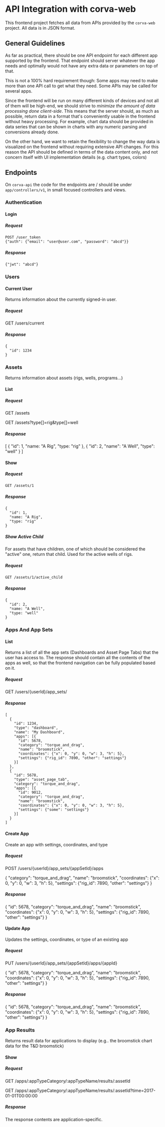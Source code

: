 # API Integration with corva-web

This frontend project fetches all data from APIs provided by the `corva-web` project. All data is in JSON format.

## General Guidelines

As far as practical, there should be one API endpoint for each different app supported by the frontend. That endpoint should server whatever the app needs and optimally would not have any extra data or parameters on top of that.

This is not a 100% hard requirement though: Some apps may need to make more than one API call to get what they need. Some APIs may be called for several apps.

Since the frontend will be run on many different kinds of devices and not all of them will be high-end, we should strive to *minimize the amount of data processing done client-side*. This means that the server should, as much as possible, return data in a format that's conveniently usable in the frontend without heavy processing. For example, chart data should be provided in data series that can be shown in charts with any numeric parsing and conversions already done. 

On the other hand, we want to retain the flexibility to change the way data is visualized on the frontend without requiring extensive API changes. For this reason the API should be defined in terms of the data content only, and not concern itself with UI implementation details (e.g. chart types, colors)

## Endpoints

On `corva-api` the code for the endpoints are / should be under `app/controllers/v1`, in small focused controllers and views.

### Authentication

#### Login

##### Request

    POST /user_token
    {"auth": {"email": "user@user.com", "password": "abcd"}}

##### Response

    {"jwt": "abcd"}

### Users

#### Current User

Returns information about the currently signed-in user.

##### Request

   GET /users/current

##### Response

    {
      "id": 1234
    }

### Assets

Returns information about assets (rigs, wells, programs...)

#### List

##### Request

   GET /assets

   GET /assets?type[]=rig&type[]=well

##### Response

   [
     {
       "id": 1,
       "name: "A Rig",
       "type: "rig"
     },
     {
       "id": 2,
       "name": "A Well",
       "type": "well"
     }
   ]

#### Show

##### Request

    GET /assets/1

##### Response

    {
      "id": 1,
      "name: "A Rig",
      "type: "rig"
    }

##### Show Active Child

For assets that have children, one of which should be considered the "active" one, return
that child. Used for the active wells of rigs.

##### Request

    GET /assets/1/active_child

##### Response

    {
      "id": 2,
      "name: "A Well",
      "type: "well"
    }

### Apps And App Sets

#### List

Returns a list of all the app sets (Dashboards and Asset Page Tabs) that the user has access to.
The response should contain all the contents of the apps as well, so that the frontend
navigation can be fully populated based on it.

##### Request

   GET /users/{userId}/app_sets/

##### Response

    [
      {
        "id": 1234,
        "type": "dashboard",
        "name": "My Dashboard",
        "apps": [{
          "id": 5678,
          "category": "torque_and_drag",
          "name": "broomstick",
          "coordinates": {"x": 0, "y": 0, "w": 3, "h": 5},
          "settings": {"rig_id": 7890, "other": "settings"}
        }]
      },
      {
        "id": 5678,
        "type": "asset_page_tab",
        "category": "torque_and_drag",
        "apps": [{
          "id": 9012,
          "category": "torque_and_drag",
          "name": "broomstick",
          "coordinates": {"x": 0, "y": 0, "w": 3, "h": 5},
          "settings": {"some": "settings"}
        }]
      }
    ]

#### Create App

Create an app with settings, coordinates, and type

##### Request

   POST /users/{userId}/app_sets/{appSetId}/apps

   {
     "category": "torque_and_drag",
     "name": "broomstick",
     "coordinates": {"x": 0, "y": 0, "w": 3, "h": 5},
     "settings": {"rig_id": 7890, "other": "settings"}
   }

##### Response

   {
     "id": 5678,
     "category": "torque_and_drag",
     "name": "broomstick",
     "coordinates": {"x": 0, "y": 0, "w": 3, "h": 5},
     "settings": {"rig_id": 7890, "other": "settings"}
   }

#### Update App

Updates the settings, coordinates, or type of an existing app

##### Request

   PUT /users/{userId}/app_sets/{appSetId}/apps/{appId}

   {
     "id": 5678,
     "category": "torque_and_drag",
     "name": "broomstick",
     "coordinates": {"x": 0, "y": 0, "w": 3, "h": 5},
     "settings": {"rig_id": 7890, "other": "settings"}
   }

##### Response

   {
     "id": 5678,
     "category": "torque_and_drag",
     "name": "broomstick",
     "coordinates": {"x": 0, "y": 0, "w": 3, "h": 5},
     "settings": {"rig_id": 7890, "other": "settings"}
   }


### App Results

Returns result data for applications to display (e.g.. the broomstick chart data for the T&D broomstick)

#### Show

##### Request

   GET /apps/:appTypeCategory/:appTypeName/results/:assetId

   GET /apps/:appTypeCategory/:appTypeName/results/:assetId?time=2017-01-01T00:00:00

##### Response

The response contents are application-specific.
